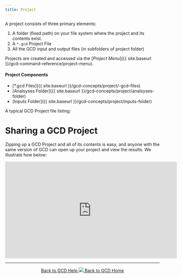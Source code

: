 ```yaml
---
title: Project
---
```


A project consists of three primary elements:

1. A folder (fixed path) on your file system where the project and its contents exist.
2. A `*.gcd` Project File
3. All the GCD input and output files (in subfolders of project folder)

Projects are created and accessed via the [*Project Menu*]({{ site.baseurl }}/gcd-command-reference/project-menu).

#### Project Components

- [*.gcd Files]({{ site.baseurl }}/gcd-concepts/project/-gcd-files)
- [Analsyses Folder]({{ site.baseurl }}/gcd-concepts/project/analsyses-folder)
- [Inputs Folder]({{ site.baseurl }}/gcd-concepts/project/inputs-folder)

A typical GCD Project file listing:

# Sharing a GCD Project

Zipping up a GCD Project and all of its contents is easy, and anyone with the same version of GCD can open up your project and view the results. We illustrate how below:

<iframe width="560" height="315" src="https://www.youtube.com/embed/s2v0-1c9XCg?rel=0" frameborder="0" allow="autoplay; encrypted-media" allowfullscreen></iframe>



------
<div align="center">
	<a class="hollow button" href="{{ site.baseurl }}/Help"><i class="fa fa-chevron-circle-left"></i>  Back to GCD Help </a>  
	<a class="hollow button" href="{{ site.baseurl }}/"><img src="{{ site.baseurl}}/assets/images/icons/GCDAddIn.png">  Back to GCD Home </a>  
</div>